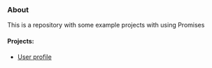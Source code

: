 ### About

This is a repository with some example projects with using Promises

#### Projects:

* [User profile](https://github.com/belodpav/promisesPractice)